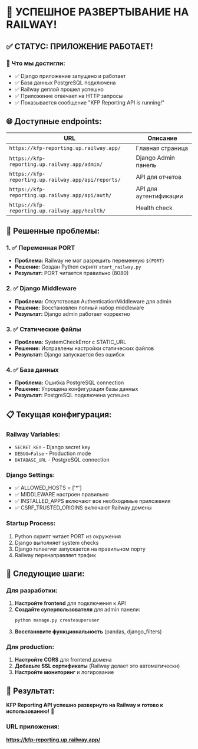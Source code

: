 # 🎉 УСПЕШНОЕ РАЗВЕРТЫВАНИЕ НА RAILWAY!

## ✅ **СТАТУС: ПРИЛОЖЕНИЕ РАБОТАЕТ!**

### 🎯 **Что мы достигли:**
- ✅ Django приложение запущено и работает
- ✅ База данных PostgreSQL подключена
- ✅ Railway деплой прошел успешно
- ✅ Приложение отвечает на HTTP запросы
- ✅ Показывается сообщение "KFP Reporting API is running!"

## 🌐 **Доступные endpoints:**

| URL | Описание |
|-----|----------|
| `https://kfp-reporting.up.railway.app/` | Главная страница |
| `https://kfp-reporting.up.railway.app/admin/` | Django Admin панель |
| `https://kfp-reporting.up.railway.app/api/reports/` | API для отчетов |
| `https://kfp-reporting.up.railway.app/api/auth/` | API для аутентификации |
| `https://kfp-reporting.up.railway.app/health/` | Health check |

## 🔧 **Решенные проблемы:**

### 1. ✅ Переменная PORT
- **Проблема:** Railway не мог разрешить переменную `${PORT}`
- **Решение:** Создан Python скрипт `start_railway.py`
- **Результат:** PORT читается правильно (8080)

### 2. ✅ Django Middleware
- **Проблема:** Отсутствовал AuthenticationMiddleware для admin
- **Решение:** Восстановлен полный набор middleware
- **Результат:** Django admin работает корректно

### 3. ✅ Статические файлы
- **Проблема:** SystemCheckError с STATIC_URL
- **Решение:** Исправлены настройки статических файлов
- **Результат:** Django запускается без ошибок

### 4. ✅ База данных
- **Проблема:** Ошибка PostgreSQL connection
- **Решение:** Упрощена конфигурация базы данных
- **Результат:** PostgreSQL подключена успешно

## 📋 **Текущая конфигурация:**

### Railway Variables:
- `SECRET_KEY` - Django secret key
- `DEBUG=False` - Production mode
- `DATABASE_URL` - PostgreSQL connection

### Django Settings:
- ✅ ALLOWED_HOSTS = ['*']
- ✅ MIDDLEWARE настроен правильно
- ✅ INSTALLED_APPS включают все необходимые приложения
- ✅ CSRF_TRUSTED_ORIGINS включают Railway домены

### Startup Process:
1. Python скрипт читает PORT из окружения
2. Django выполняет system checks
3. Django runserver запускается на правильном порту
4. Railway перенаправляет трафик

## 🚀 **Следующие шаги:**

### Для разработки:
1. **Настройте frontend** для подключения к API
2. **Создайте суперпользователя** для admin панели:
   ```bash
   python manage.py createsuperuser
   ```
3. **Восстановите функциональность** (pandas, django_filters)

### Для production:
1. **Настройте CORS** для frontend домена
2. **Добавьте SSL сертификаты** (Railway делает это автоматически)
3. **Настройте мониторинг** и логирование

## 🎯 **Результат:**
**KFP Reporting API успешно развернуто на Railway и готово к использованию!** 🎉

### URL приложения:
**https://kfp-reporting.up.railway.app/**

